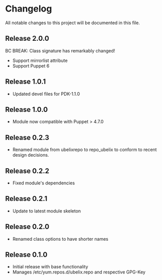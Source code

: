 # Changelog

All notable changes to this project will be documented in this file.

## Release 2.0.0

BC BREAK: Class signature has remarkably changed!

* Support mirrorlist attribute
* Support Puppet 6

## Release 1.0.1

* Updated devel files for PDK-1.1.0

## Release 1.0.0

* Module now compatible with Puppet > 4.7.0

## Release 0.2.3

* Renamed module from ubelixrepo to repo_ubelix to conform to recent design decisions.

## Release 0.2.2

* Fixed module's dependencies

## Release 0.2.1

* Update to latest module skeleton

## Release 0.2.0

* Renamed class options to have shorter names

## Release 0.1.0

* Initial release with base functionality
* Manages /etc/yum.repos.d/ubelix.repo and respective GPG-Key

